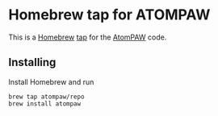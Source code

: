 # Homebrew tap for ATOMPAW

This is a [Homebrew](https://brew.sh/) [tap](https://docs.brew.sh/Taps) for the [AtomPAW](https://www.abinit.org) code.

## Installing

Install Homebrew and run

```
brew tap atompaw/repo
brew install atompaw
```
